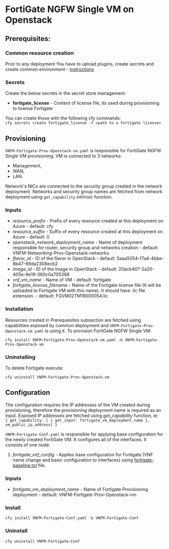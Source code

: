 # FortiGate NGFW Single VM on Openstack

## Prerequisites:

### Common resource creation
Prior to any deployment You have to upload plugins, create secrets and create common environment - [instructions](../common/README.md)

### Secrets

Create the below secrets in the secret store management:
* **fortigate_license** - Content of license file, its used during provisioning to license Fortigate

You can create those with the following cfy commands:\
``cfy secrets create fortigate_license -f <path to a fortigate license>``

## Provisioning

``VNFM-Fortigate-Prov-Openstack-vm.yaml`` is responsible for FortiGate NGFW Single VM provisioning. VM is connected to 3 networks:
* Management,
* WAN,
* LAN.

Network's NICs are connected to the security group created in the network deployment.
Networks and security group names are fetched from network deployment using `get_capability` intrinsic function.

### Inputs

* *resource_prefix* - Prefix of every resource created at this deployment on Azure - default: cfy
* *resource_suffix* - Suffix of every resource created at this deployment on Azure - default: 0
* *openstack_network_deployment_name* - Name of deployment responsible for router, security group and networks creation -
    default: VNFM-Networking-Prov-Openstack-networks
* *flavor_id* - ID of the flavor in OpenStack - default: 5aaa5054-f7a4-4bbe-8b47-69da2308ecb2
* *image_id* - ID of the image in OpenStack - default: 20acb407-2a20-405e-9e19-360c0a705368
* *vnf_vm_name* - Name of VM - default: fortigate
* *fortigate_license_filename* - Name of the Fortigate license file (It will be uploaded to Fortigate VM with this name). It should have .lic file extension. - default: FGVM02TM19000054.lic

### Installation

Resources created in Prerequesites subsection are fetched using capabilities exposed by *common* deployment and ``VNFM-Fortigate-Prov-Openstack-vm.yaml`` is using it.
To provision FortiGate NGFW Single VM:

``cfy install VNFM-Fortigate-Prov-Openstack-vm.yaml -b VNFM-Fortigate-Prov-Openstack-vm``

### Uninstalling
To delete Fortigate execute:

``cfy uninstall VNFM-Fortigate-Prov-Openstack-vm``

## Configuration

The configuration requires the IP addresses of the VM created during provisioning, therefore the provisioning deployment name
is required as an input. Exposed IP addresses are fetched using *get_capability* function, ie:\
``{ get_capability: [ { get_input: fortigate_vm_deployment_name }, vm_public_ip_address] }``

``VNFM-Fortigate-Conf.yaml`` is responsible for applying base configuration for the newly created FortiGate VM. It configures all of the interfaces.
It consists of one node:
1. *fortigate_vnf_config* - Applies base configuration for Fortigate (VNF name change and basic configuration to interfaces) using [fortigate-baseline.txt](Resources/templates/fortigate-baseline.txt) file.


### Inputs

* *fortigate_vm_deployment_name* - Name of Fortigate Provisioning deployment - default: VNFM-Fortigate-Prov-Openstack-vm

### Install

``cfy install VNFM-Fortigate-Conf.yaml -b VNFM-Fortigate-Conf``

### Uninstall

``cfy uninstall VNFM-Fortigate-Conf``
